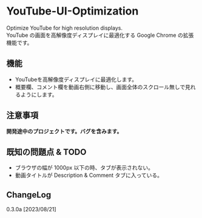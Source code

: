 # YouTube-UI-Optimization
Optimize YouTube for high resolution displays.<br>
YouTube の画面を高解像度ディスプレイに最適化する Google Chrome の拡張機能です。

## 機能
- YouTubeを高解像度ディスプレイに最適化します。
- 概要欄、コメント欄を動画右側に移動し、画面全体のスクロール無しで見れるようにします。

## 注意事項
**開発途中のプロジェクトです。バグを含みます。**

## 既知の問題点 & TODO
- ブラウザの幅が 1000px 以下の時、タブが表示されない。
- 動画タイトルが Description & Comment タブに入っている。

## ChangeLog
0.3.0a [2023/08/21]
